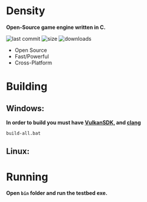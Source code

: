 # **Density**

**Open-Source game engine written in C.**

![last commit](https://img.shields.io/github/last-commit/Bubbajohn1/density?color=blue)
![size](https://img.shields.io/github/languages/code-size/Bubbajohn1/density)
![downloads](https://img.shields.io/github/downloads/Bubbajohn1/density/total)

* Open Source
* Fast/Powerful
* Cross-Platform

# Building

## Windows:

**In order to build you **must** have [VulkanSDK,](https://vulkan.lunarg.com/) and [clang](https://llvm.org/builds/)**

```
build-all.bat
```

## Linux:

# Running
**Open ``` bin ``` folder and run the testbed exe.**

